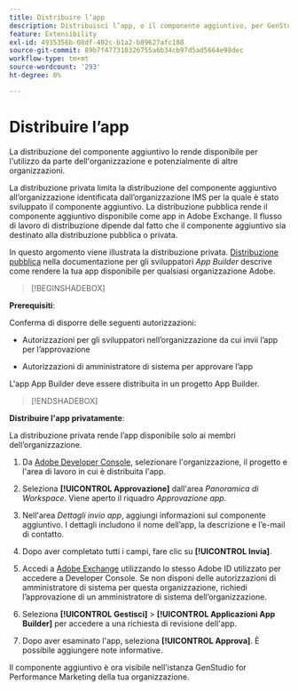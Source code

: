 ```yaml
---
title: Distribuire l’app
description: Distribuisci l’app, o il componente aggiuntivo, per GenStudio for Performance Marketing.
feature: Extensibility
exl-id: 4935356b-08df-402c-b1a2-b89627afc188
source-git-commit: 89b7f477310326755a6b34cb97d5ad5664e98dec
workflow-type: tm+mt
source-wordcount: '293'
ht-degree: 0%

---
```


# Distribuire l’app

La distribuzione del componente aggiuntivo lo rende disponibile per l&#39;utilizzo da parte dell&#39;organizzazione e potenzialmente di altre organizzazioni.

La distribuzione privata limita la distribuzione del componente aggiuntivo all’organizzazione identificata dall’organizzazione IMS per la quale è stato sviluppato il componente aggiuntivo. La distribuzione pubblica rende il componente aggiuntivo disponibile come app in Adobe Exchange. Il flusso di lavoro di distribuzione dipende dal fatto che il componente aggiuntivo sia destinato alla distribuzione pubblica o privata.

In questo argomento viene illustrata la distribuzione privata. [Distribuzione pubblica](https://developer.adobe.com/app-builder/docs/guides/distribution/public/) nella documentazione per gli sviluppatori _App Builder_ descrive come rendere la tua app disponibile per qualsiasi organizzazione Adobe.

>[!BEGINSHADEBOX]

**Prerequisiti**:

Conferma di disporre delle seguenti autorizzazioni:

* Autorizzazioni per gli sviluppatori nell’organizzazione da cui invii l’app per l’approvazione

* Autorizzazioni di amministratore di sistema per approvare l’app

L&#39;app App Builder deve essere distribuita in un progetto App Builder.

>[!ENDSHADEBOX]

**Distribuire l&#39;app privatamente**:

La distribuzione privata rende l’app disponibile solo ai membri dell’organizzazione.

1. Da [Adobe Developer Console](https://developer.adobe.com/console/), selezionare l&#39;organizzazione, il progetto e l&#39;area di lavoro in cui è distribuita l&#39;app.

1. Seleziona **[!UICONTROL Approvazione]** dall&#39;area _Panoramica di Workspace_. Viene aperto il riquadro _Approvazione app_.

1. Nell&#39;area _Dettagli invio app_, aggiungi informazioni sul componente aggiuntivo. I dettagli includono il nome dell’app, la descrizione e l’e-mail di contatto.

1. Dopo aver completato tutti i campi, fare clic su **[!UICONTROL Invia]**.

1. Accedi a [Adobe Exchange](https://exchange.adobe.com/) utilizzando lo stesso Adobe ID utilizzato per accedere a Developer Console. Se non disponi delle autorizzazioni di amministratore di sistema per questa organizzazione, richiedi l’approvazione di un amministratore di sistema dell’organizzazione.

1. Seleziona **[!UICONTROL Gestisci]** > **[!UICONTROL Applicazioni App Builder]** per accedere a una richiesta di revisione dell&#39;app.

1. Dopo aver esaminato l&#39;app, seleziona **[!UICONTROL Approva]**. È possibile aggiungere note informative.

Il componente aggiuntivo è ora visibile nell’istanza GenStudio for Performance Marketing della tua organizzazione.
